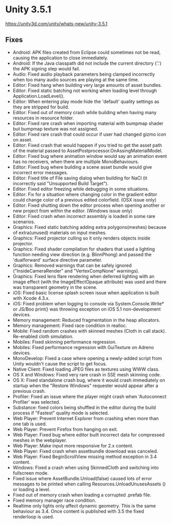 # Unity 3.5.1
https://unity3d.com/unity/whats-new/unity-3.5.1

## Fixes

<ul>
<li>Android: APK files created from Eclipse could sometimes not be read, causing the application to close immediately.</li>
<li>Android: If the Java classpath did not include the current directory ('.') the APK signing step would fail.</li>
<li>Audio: Fixed audio playback parameters being clamped incorrectly when too many audio sources are playing at the same time.</li>
<li>Editor: Fixed hang when building very large amounts of asset bundles.</li>
<li>Editor: Fixed static batching not working when loading level through Application.LoadLevel().</li>
<li>Editor: When entering play mode hide the 'default' quality settings as they are stripped for build.</li>
<li>Editor: Fixed out of memory crash while building when having many resources in resource folder.</li>
<li>Editor: Fixed rare crash when importing material with bumpmap shader but bumpmap texture was not assigned.</li>
<li>Editor: Fixed rare crash that could occur if user had changed gizmo icon on asset.</li>
<li>Editor: Fixed crash that would happen if you tried to get the asset path of the material passed to AssetPostprocessor.OnAssingMaterialModel.</li>
<li>Editor: Fixed bug where animation window would say an animation event has no receivers, when there are multiple MonoBehaviours.</li>
<li>Editor: Fixed bug where building a scene asset bundle would give incorrect error messages.</li>
<li>Editor: Fixed title of File saving dialog when building for NaCl (it incorrectly said "Unsupported Build Target").</li>
<li>Editor: Fixed editor freezing while debugging in some situations.</li>
<li>Editor: Fix for a situation where changing color in the gradient editor could change color of a previous edited colorfield. (OSX issue only)</li>
<li>Editor: Fixed shutting down the editor process when opening another or new project from within the editor. (Windows issue only)</li>
<li>Editor: Fixed crash when incorrect assembly is loaded in some rare scenarios.</li>
<li>Graphics: Fixed static batching adding extra polygons(meshes) because of extra(unused) materials on input meshes.</li>
<li>Graphics: Fixed projector culling so it only renders objects inside projector.</li>
<li>Graphics: Fixed shader compilation for shaders that used a lighting function needing view direction (e.g. BlinnPhong) and passed the 'dualforward' surface directive parameter.</li>
<li>Graphics: Removed warnings that can be safely ignored ("InsideCameraRender" and "VertexCompNone" warnings).</li>
<li>Graphics: Fixed lens flare rendering when deferred lighting with an image effect (with the ImageEffectOpaque attribute) was used and there was transparent geometry in the scene.</li>
<li>iOS: Fixed basic license splash screen issue when application is built with Xcode 4.3.x.</li>
<li>iOS: Fixed problem when logging to console via System.Console.Write* or JS/Boo print() was throwing exception on iOS 5.1 non-development devices.</li>
<li>Memory management: Reduced fragmentation in the heap allocators.</li>
<li>Memory management: Fixed race condition in realloc.</li>
<li>Mobile: Fixed random crashes with skinned meshes (Cloth in call stack). Re-enabled cloth simulation.</li>
<li>Mobiles: Fixed skinning performance regression.</li>
<li>Mobiles: Fixed performance regression with GuiTexture on Adreno devices.</li>
<li>MonoDevelop: Fixed a case where opening a newly-added script from Unity wouldn't cause the script to get focus.</li>
<li>Native Client: Fixed loading JPEG files as textures using WWW class.</li>
<li>OS X and Windows: Fixed very rare crash in SSE mesh skinning code.</li>
<li>OS X: Fixed standalone crash bug, where it would crash immediately on startup when the "Restore Windows" requester would appear after a previous crash.</li>
<li>Profiler: Fixed an issue where the player might crash when 'Autoconnect Profiler' was selected.</li>
<li>Substance: fixed colors being shuffled in the editor during the build process if "Fastest" quality mode is selected.</li>
<li>Web Player: Prevent Internet Explorer from crashing when more than one tab is used.</li>
<li>Web Player: Prevent Firefox from hanging on exit.</li>
<li>Web Player: Fixed bug where editor built incorrect data for compressed meshes in the webplayer.</li>
<li>Web Player: Make input more responsive for 2.x content.</li>
<li>Web Player: Fixed crash when assetbundle download was canceled.</li>
<li>Web Player: Fixed BeginScrollView missing method exception in 3.4 content.</li>
<li>Windows: Fixed a crash when using SkinnedCloth and switching into fullscreen mode.</li>
<li>Fixed issue where AssetBundle.Unload(false) caused lots of error messages to be printed when calling Resources.UnloadUnusesAssets () or loading a level.</li>
<li>Fixed out of memory crash when loading a corrupted .prefab file.</li>
<li>Fixed memory manager race condition.</li>
<li>Realtime only lights only affect dynamic geometry. This is the same behaviour as 3.4. Once content is published with 3.5 the fixed renderloop is used.</li>
</ul>
